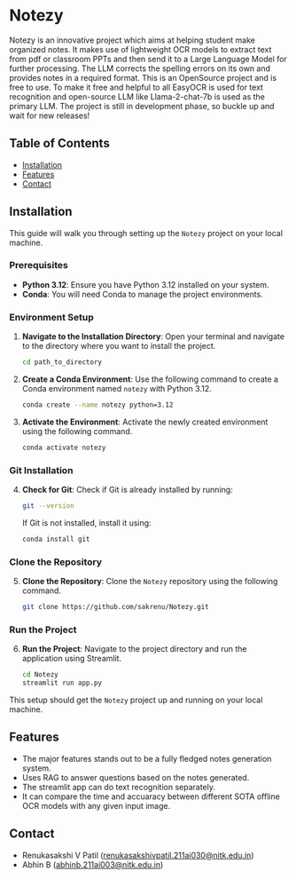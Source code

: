 # Notezy

Notezy is an innovative project which aims at helping student make organized notes. It makes use of lightweight OCR models to extract text from pdf or classroom PPTs and then send it to a Large Language Model
for further processing. The LLM corrects the spelling errors on its own and provides notes in a required format. This is an OpenSource project and is free to use. To make it free and helpful to all EasyOCR is 
used for text recognition and open-source LLM like Llama-2-chat-7b is used as the primary LLM. The project is still in development phase, so buckle up and wait for new releases!

## Table of Contents

- [Installation](#installation)
- [Features](#features)
- [Contact](#contact)

## Installation

This guide will walk you through setting up the `Notezy` project on your local machine.

### Prerequisites

- **Python 3.12**: Ensure you have Python 3.12 installed on your system.
- **Conda**: You will need Conda to manage the project environments.

### Environment Setup

1. **Navigate to the Installation Directory**:
    Open your terminal and navigate to the directory where you want to install the project.

    ```bash
    cd path_to_directory
    ```

2. **Create a Conda Environment**:
    Use the following command to create a Conda environment named `notezy` with Python 3.12.

    ```bash
    conda create --name notezy python=3.12
    ```

3. **Activate the Environment**:
    Activate the newly created environment using the following command.

    ```bash
    conda activate notezy
    ```

### Git Installation

4. **Check for Git**:
    Check if Git is already installed by running:

    ```bash
    git --version
    ```

    If Git is not installed, install it using:

    ```bash
    conda install git
    ```

### Clone the Repository

5. **Clone the Repository**:
    Clone the `Notezy` repository using the following command.

    ```bash
    git clone https://github.com/sakrenu/Notezy.git
    ```

### Run the Project

6. **Run the Project**:
    Navigate to the project directory and run the application using Streamlit.

    ```bash
    cd Notezy
    streamlit run app.py
    ```

This setup should get the `Notezy` project up and running on your local machine.

## Features

- The major features stands out to be a fully fledged notes generation system.
- Uses RAG to answer questions based on the notes generated.
- The streamlit app can do text recognition separately.
- It can compare the time and accuaracy between different SOTA offline OCR models with any given input image.


## Contact

- Renukasakshi V Patil (renukasakshivpatil.211ai030@nitk.edu.in)
- Abhin B (abhinb.211ai003@nitk.edu.in)
